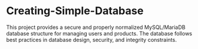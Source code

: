 # Creating-Simple-Database
This project provides a secure and properly normalized MySQL/MariaDB database structure for managing users and products. The database follows best practices in database design, security, and integrity constraints.
